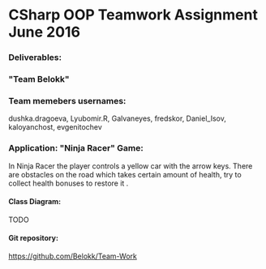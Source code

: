 CSharp OOP Teamwork Assignment June 2016
========================================

### Deliverables:

### "Team Belokk"

### Team memebers usernames:

dushka.dragoeva, Lyubomir.R, Galvaneyes, fredskor, Daniel\_Isov, kaloyanchost, evgenitochev

### Application: "Ninja Racer" Game:

In Ninja Racer the player controls a yellow car with the arrow keys. There are obstacles on the road which takes certain amount of health, try to collect health bonuses to restore it .

#### Class Diagram:

TODO

####  Git repository:

https://github.com/Belokk/Team-Work
